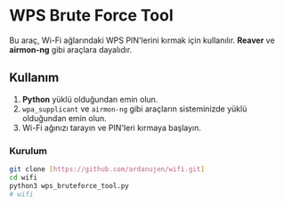 # WPS Brute Force Tool

Bu araç, Wi-Fi ağlarındaki WPS PIN'lerini kırmak için kullanılır. **Reaver** ve **airmon-ng** gibi araçlara dayalıdır.

## Kullanım

1. **Python** yüklü olduğundan emin olun.
2. `wpa_supplicant` ve `airmon-ng` gibi araçların sisteminizde yüklü olduğundan emin olun.
3. Wi-Fi ağınızı tarayın ve PIN'leri kırmaya başlayın.

### Kurulum

```bash
git clone [https://github.com/ardanujen/wifi.git]
cd wifi
python3 wps_bruteforce_tool.py
# wifi
